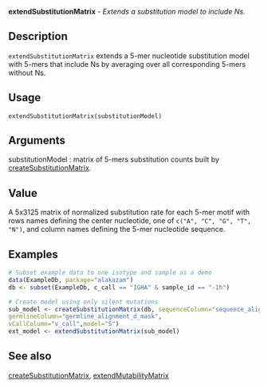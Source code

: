 **extendSubstitutionMatrix** - *Extends a substitution model to include Ns.*

Description
--------------------

`extendSubstitutionMatrix` extends a 5-mer nucleotide substitution model 
with 5-mers that include Ns by averaging over all corresponding 5-mers without Ns.


Usage
--------------------
```
extendSubstitutionMatrix(substitutionModel)
```

Arguments
-------------------

substitutionModel
:   matrix of 5-mers substitution counts built by 
[createSubstitutionMatrix](createSubstitutionMatrix.md).




Value
-------------------

A 5x3125 matrix of normalized substitution rate for each 5-mer motif with 
rows names defining the center nucleotide, one of `c("A", "C", "G", "T", "N")`, 
and column names defining the 5-mer nucleotide sequence.



Examples
-------------------

```R
# Subset example data to one isotype and sample as a demo
data(ExampleDb, package="alakazam")
db <- subset(ExampleDb, c_call == "IGHA" & sample_id == "-1h")

# Create model using only silent mutations
sub_model <- createSubstitutionMatrix(db, sequenceColumn="sequence_alignment",
germlineColumn="germline_alignment_d_mask",
vCallColumn="v_call",model="S")
ext_model <- extendSubstitutionMatrix(sub_model)
```



See also
-------------------

[createSubstitutionMatrix](createSubstitutionMatrix.md), [extendMutabilityMatrix](extendMutabilityMatrix.md)






